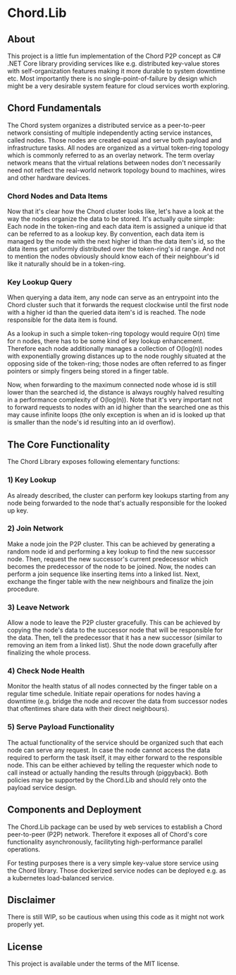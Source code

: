 
# Chord.Lib

## About
This project is a little fun implementation of the Chord P2P concept as C# .NET Core library
providing services like e.g. distributed key-value stores with self-organization features
making it more durable to system downtime etc. Most importantly there is no single-point-of-failure
by design which might be a very desirable system feature for cloud services worth exploring.

## Chord Fundamentals
The Chord system organizes a distributed service as a peer-to-peer network consisting of
multiple independently acting service instances, called nodes. Those nodes are created
equal and serve both payload and infrastructure tasks. All nodes are organized as a virtual
token-ring topology which is commonly referred to as an overlay network. The term overlay
network means that the virtual relations between nodes don't necessarily need not reflect
the real-world network topology bound to machines, wires and other hardware devices.

### Chord Nodes and Data Items
Now that it's clear how the Chord cluster looks like, let's have a look at the way the nodes 
organize the data to be stored. It's actually quite simple: Each node in the token-ring
and each data item is assigned a unique id that can be referred to as a lookup key.
By convention, each data item is managed by the node with the next higher id than the 
data item's id, so the data items get uniformly distributed over the token-ring's id range.
And not to mention the nodes obviously should know each of their neighbour's id like it
naturally should be in a token-ring.

### Key Lookup Query
When querying a data item, any node can serve as an entrypoint into the Chord cluster
such that it forwards the request clockwise until the first node with a higher id than
the queried data item's id is reached. The node responsible for the data item is found.

As a lookup in such a simple token-ring topology would require O(n) time for n nodes, there
has to be some kind of key lookup enhancement. Therefore each node additionally manages
a collection of O(log(n)) nodes with exponentially growing distances up to the node roughly
situated at the opposing side of the token-ring; those nodes are often referred to as finger
pointers or simply fingers being stored in a finger table.

Now, when forwarding to the maximum
connected node whose id is still lower than the searched id, the distance is always roughly
halved resulting in a performance complexity of O(log(n)). Note that it's very important
not to forward requests to nodes with an id higher than the searched one as this may cause
infinite loops (the only exception is when an id is looked up that is smaller than the
node's id resulting into an id overflow).

## The Core Functionality
The Chord Library exposes following elementary functions:

### 1) Key Lookup
As already described, the cluster can perform key lookups starting from any node being
forwarded to the node that's actually responsible for the looked up key.

### 2) Join Network
Make a node join the P2P cluster. This can be achieved by generating a random node id
and performing a key lookup to find the new successor node. Then, request the new successor's
current predecessor which becomes the predecessor of the node to be joined. Now, the
nodes can perform a join sequence like inserting items into a linked list.
Next, exchange the finger table with the new neighbours and finalize the join procedure.

### 3) Leave Network
Allow a node to leave the P2P cluster gracefully. This can be achieved by copying the node's
data to the successor node that will be responsible for the data. Then, tell the predecessor
that it has a new successor (similar to removing an item from a linked list). Shut the node
down gracefully after finalizing the whole process.

### 4) Check Node Health
Monitor the health status of all nodes connected by the finger table on a regular
time schedule. Initiate repair operations for nodes having a downtime (e.g. bridge the node
and recover the data from successor nodes that oftentimes share data with their direct neighbours).

### 5) Serve Payload Functionality
The actual functionality of the service should be organized such that each node can serve
any request. In case the node cannot access the data required to perform the task itself, it may
either forward to the responsible node. This can be either achieved by telling the requester
which node to call instead or actually handing the results through (piggyback). Both policies
may be supported by the Chord.Lib and should rely onto the payload service design.

## Components and Deployment
The Chord.Lib package can be used by web services to establish a Chord peer-to-peer (P2P) network.
Therefore it exposes all of Chord's core functionality asynchronously, facilityting 
high-performance parallel operations.

For testing purposes there is a very simple key-value store service using the Chord library.
Those dockerized service nodes can be deployed e.g. as a kubernetes load-balanced service.

## Disclaimer
There is still WIP, so be cautious when using this code as it might not work properly yet.

## License
This project is available under the terms of the MIT license.
